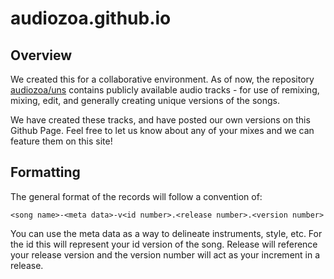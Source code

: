 # audiozoa.github.io

## Overview

We created this for a collaborative environment. As of now, the
repository [audiozoa/uns](https://github.com/audiozoa/uns) contains
publicly available audio tracks - for use of remixing, mixing, edit,
and generally creating unique versions of the songs.

We have created these tracks, and have posted our own versions on this
Github Page. Feel free to let us know about any of your mixes and we
can feature them on this site!

## Formatting

The general format of the records will follow a convention of:

`<song name>-<meta data>-v<id number>.<release number>.<version number>`

You can use the meta data as a way to delineate instruments, style, etc. For the
id this will represent your id version of the song. Release will reference
your release version and the version number will act as your increment in a release.
